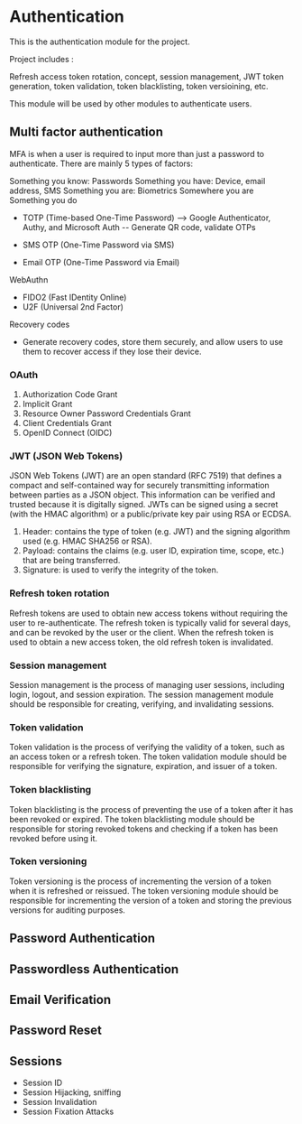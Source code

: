 # Authentication

This is the authentication module for the project.

Project includes :

Refresh access token rotation, concept, session management, JWT token generation, token validation, token blacklisting, token versioining, etc.

This module will be used by other modules to authenticate users.

## Multi factor authentication

MFA is when a user is required to input more than just a password to authenticate. There are mainly 5 types of factors:

Something you know: Passwords
Something you have: Device, email address, SMS
Something you are: Biometrics
Somewhere you are
Something you do

- TOTP (Time-based One-Time Password)
  --> Google Authenticator, Authy, and Microsoft Auth
  -- Generate QR code, validate OTPs

- SMS OTP (One-Time Password via SMS)
- Email OTP (One-Time Password via Email)

WebAuthn

- FIDO2 (Fast IDentity Online)
- U2F (Universal 2nd Factor)

Recovery codes

- Generate recovery codes, store them securely, and allow users to use them to recover access if they lose their device.

### OAuth

1. Authorization Code Grant
2. Implicit Grant
3. Resource Owner Password Credentials Grant
4. Client Credentials Grant
5. OpenID Connect (OIDC)

### JWT (JSON Web Tokens)

JSON Web Tokens (JWT) are an open standard (RFC 7519) that defines a compact and self-contained way for securely transmitting information between parties as a JSON object. This information can be verified and trusted because it is digitally signed. JWTs can be signed using a secret (with the HMAC algorithm) or a public/private key pair using RSA or ECDSA.

1. Header: contains the type of token (e.g. JWT) and the signing algorithm used (e.g. HMAC SHA256 or RSA).
2. Payload: contains the claims (e.g. user ID, expiration time, scope, etc.) that are being transferred.
3. Signature: is used to verify the integrity of the token.

### Refresh token rotation

Refresh tokens are used to obtain new access tokens without requiring the user to re-authenticate. The refresh token is typically valid for several days, and can be revoked by the user or the client. When the refresh token is used to obtain a new access token, the old refresh token is invalidated.

### Session management

Session management is the process of managing user sessions, including login, logout, and session expiration. The session management module should be responsible for creating, verifying, and invalidating sessions.

### Token validation

Token validation is the process of verifying the validity of a token, such as an access token or a refresh token. The token validation module should be responsible for verifying the signature, expiration, and issuer of a token.

### Token blacklisting

Token blacklisting is the process of preventing the use of a token after it has been revoked or expired. The token blacklisting module should be responsible for storing revoked tokens and checking if a token has been revoked before using it.

### Token versioning

Token versioning is the process of incrementing the version of a token when it is refreshed or reissued. The token versioning module should be responsible for incrementing the version of a token and storing the previous versions for auditing purposes.

## Password Authentication

## Passwordless Authentication

## Email Verification

## Password Reset

## Sessions

- Session ID
- Session Hijacking, sniffing
- Session Invalidation
- Session Fixation Attacks
